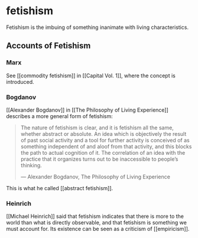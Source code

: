 # fetishism

Fetishism is the imbuing of something inanimate with living characteristics.


## Accounts of Fetishism


### Marx

See [[commodity fetishism]] in [[Capital Vol. 1]], where the concept is introduced.


### Bogdanov

[[Alexander Bogdanov]] in [[The Philosophy of Living Experience]] describes a more general form of fetishism:

> The nature of fetishism is clear, and it is fetishism all the same, whether abstract or absolute. An idea which is objectively the result of past social activity and a tool for further activity is conceived of as something independent of and aloof from that activity, and this blocks the path to actual cognition of it. The correlation of an idea with the practice that it organizes turns out to be inaccessible to people&rsquo;s thinking.
> 
> &#x2014; Alexander Bogdanov, The Philosophy of Living Experience

This is what he called [[abstract fetishism]].


### Heinrich

[[Michael Heinrich]] said that fetishism indicates that there is more to the world than what is directly observable, and that fetishism is something we must account for. Its existence can be seen as a criticism of [[empiricism]].
